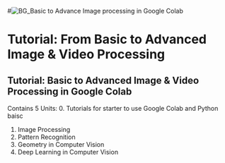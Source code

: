#![BG_Basic to Advance Image processing in Google Colab](https://github.com/user-attachments/assets/6237ff1f-0c3d-4377-9daa-8cda30d0ae61)
# Tutorial: From Basic to Advanced Image & Video Processing
## Tutorial: Basic to Advanced Image &amp; Video Processing in Google Colab

Contains 5 Units:
0. Tutorials for starter to use Google Colab and Python baisc
1. Image Processing
2. Pattern Recognition
3. Geometry in Computer Vision
4. Deep Learning in Computer Vision

